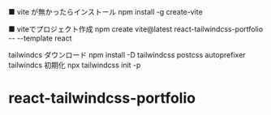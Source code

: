 ■ vite が無かったらインストール
  npm install -g create-vite

■ viteでプロジェクト作成
  npm create vite@latest react-tailwindcss-portfolio -- --template react

  tailwindcs ダウンロード
    npm install -D tailwindcss postcss autoprefixer
  tailwindcs 初期化
    npx tailwindcss init -p


# react-tailwindcss-portfolio

